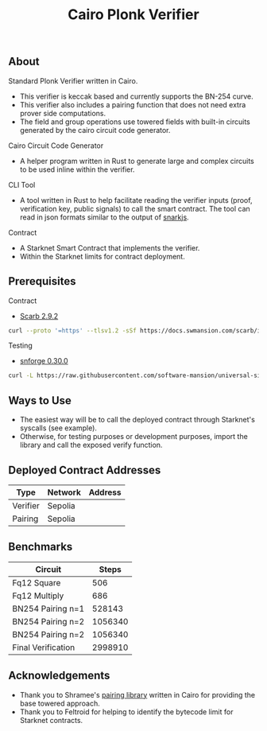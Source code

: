 <div align="center">
    <h1>Cairo Plonk Verifier</h1>
</div>

<br />

## About 
Standard Plonk Verifier written in Cairo.
- This verifier is keccak based and currently supports the BN-254 curve. 
- This verifier also includes a pairing function that does not need extra prover side computations. 
- The field and group operations use towered fields with built-in circuits generated by the cairo circuit code generator. 

Cairo Circuit Code Generator
- A helper program written in Rust to generate large and complex circuits to be used inline within the verifier.

CLI Tool
- A tool written in Rust to help facilitate reading the verifier inputs (proof, verification key, public signals) to call the smart contract. The tool can read in json formats similar to the output of [snarkjs](https://github.com/iden3/snarkjs).

Contract
- A Starknet Smart Contract that implements the verifier.
- Within the Starknet limits for contract deployment. 

## Prerequisites
Contract
- [Scarb 2.9.2](https://docs.swmansion.com/scarb/download)
```bash
curl --proto '=https' --tlsv1.2 -sSf https://docs.swmansion.com/scarb/install.sh | sh -s -- -v 2.9.2
```

Testing
- [snforge 0.30.0](https://github.com/foundry-rs/starknet-foundry)
```bash
curl -L https://raw.githubusercontent.com/software-mansion/universal-sierra-compiler/master/scripts/install.sh | sh
```

## Ways to Use
- The easiest way will be to call the deployed contract through Starknet's syscalls (see example).
- Otherwise, for testing purposes or development purposes, import the library and call the exposed verify function.

## Deployed Contract Addresses
| Type      | Network   | Address        |
|-----------|-----------|----------------|
| Verifier  | Sepolia   |                |
| Pairing   | Sepolia   |                |

## Benchmarks
| Circuit            | Steps         |
|--------------------|---------------|
| Fq12 Square        | 506           |
| Fq12 Multiply      | 686           |
| BN254 Pairing n=1  | 528143        |
| BN254 Pairing n=2  | 1056340       |
| BN254 Pairing n=2  | 1056340       |
| Final Verification | 2998910       |

## Acknowledgements
- Thank you to Shramee's [pairing library](https://github.com/shramee/cairo_pairing) written in Cairo for providing the base towered approach.
- Thank you to Feltroid for helping to identify the bytecode limit for Starknet contracts. 